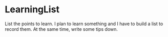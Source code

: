 # LearningList
List the points to learn.
I plan to learn something and I have to build a list to record them.
At the same time, write some tips down.
